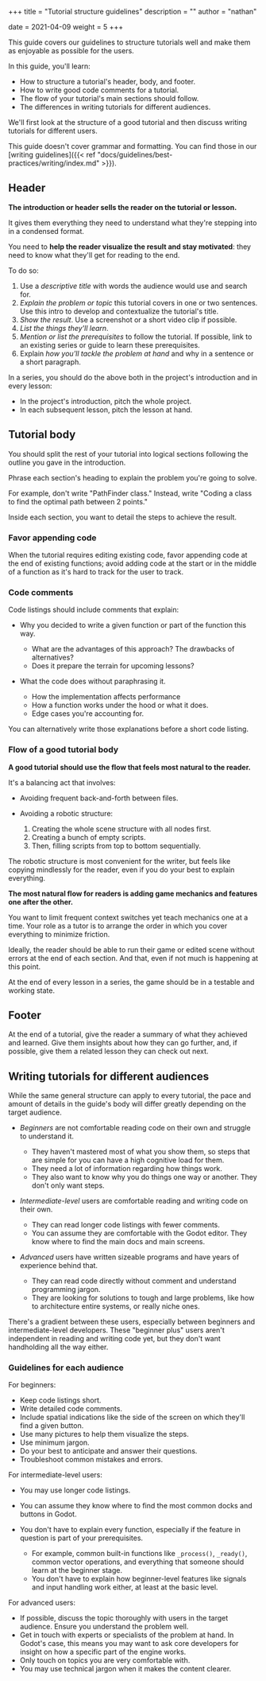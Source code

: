 +++
title = "Tutorial structure guidelines"
description = ""
author = "nathan"

date = 2021-04-09
weight = 5
+++

This guide covers our guidelines to structure tutorials well and make them as enjoyable as possible for the users.

In this guide, you'll learn:

- How to structure a tutorial's header, body, and footer.
- How to write good code comments for a tutorial.
- The flow of your tutorial's main sections should follow.
- The differences in writing tutorials for different audiences.

We'll first look at the structure of a good tutorial and then discuss writing tutorials for different users.

This guide doesn't cover grammar and formatting. You can find those in our [writing guidelines]({{< ref "docs/guidelines/best-practices/writing/index.md" >}}).

## Header

**The introduction or header sells the reader on the tutorial or lesson.**

It gives them everything they need to understand what they're stepping into in a condensed format.

You need to **help the reader visualize the result and stay motivated**: they need to know what they'll get for reading to the end.

To do so:

1. Use a _descriptive title_ with words the audience would use and search for.
2. _Explain the problem or topic_ this tutorial covers in one or two sentences. Use this intro to develop and contextualize the tutorial's title.
3. _Show the result_. Use a screenshot or a short video clip if possible.
4. _List the things they'll learn_.
5. _Mention or list the prerequisites_ to follow the tutorial. If possible, link to an existing series or guide to learn these prerequisites.
6. Explain _how you'll tackle the problem at hand_ and why in a sentence or a short paragraph.

In a series, you should do the above both in the project's introduction and in every lesson:

- In the project's introduction, pitch the whole project.
- In each subsequent lesson, pitch the lesson at hand.

## Tutorial body

You should split the rest of your tutorial into logical sections following the outline you gave in the introduction.

Phrase each section's heading to explain the problem you're going to solve.

For example, don't write "PathFinder class." Instead, write "Coding a class to find the optimal path between 2 points."

Inside each section, you want to detail the steps to achieve the result.

### Favor appending code

When the tutorial requires editing existing code, favor appending code at the end of existing functions; avoid adding code at the start or in the middle of a function as it's hard to track for the user to track.

### Code comments

Code listings should include comments that explain:

- Why you decided to write a given function or part of the function this way.

    - What are the advantages of this approach? The drawbacks of alternatives?
    - Does it prepare the terrain for upcoming lessons?

- What the code does without paraphrasing it.

    - How the implementation affects performance
    - How a function works under the hood or what it does.
    - Edge cases you're accounting for.

You can alternatively write those explanations before a short code listing.

### Flow of a good tutorial body

**A good tutorial should use the flow that feels most natural to the reader.**

It's a balancing act that involves:

- Avoiding frequent back-and-forth between files.
- Avoiding a robotic structure:

  1. Creating the whole scene structure with all nodes first.
  2. Creating a bunch of empty scripts.
  3. Then, filling scripts from top to bottom sequentially.

The robotic structure is most convenient for the writer, but feels like copying mindlessly for the reader, even if you do your best to explain everything.

**The most natural flow for readers is adding game mechanics and features one after the other.**

You want to limit frequent context switches yet teach mechanics one at a time. Your role as a tutor is to arrange the order in which you cover everything to minimize friction.

Ideally, the reader should be able to run their game or edited scene without errors at the end of each section. And that, even if not much is happening at this point.

At the end of every lesson in a series, the game should be in a testable and working state.

## Footer

At the end of a tutorial, give the reader a summary of what they achieved and learned. Give them insights about how they can go further, and, if possible, give them a related lesson they can check out next.

## Writing tutorials for different audiences

While the same general structure can apply to every tutorial, the pace and amount of details in the guide's body will differ greatly depending on the target audience.

- _Beginners_ are not comfortable reading code on their own and struggle to understand it.

  - They haven't mastered most of what you show them, so steps that are simple for you can have a high cognitive load for them.
  - They need a lot of information regarding how things work.
  - They also want to know why you do things one way or another. They don't only want steps.

- _Intermediate-level_ users are comfortable reading and writing code on their own.

  - They can read longer code listings with fewer comments.
  - You can assume they are comfortable with the Godot editor. They know where to find the main docs and main screens.

- _Advanced_ users have written sizeable programs and have years of experience behind that.

  - They can read code directly without comment and understand programming jargon.
  - They are looking for solutions to tough and large problems, like how to architecture entire systems, or really niche ones.

There's a gradient between these users, especially between beginners and intermediate-level developers. These "beginner plus" users aren't independent in reading and writing code yet, but they don't want handholding all the way either.

### Guidelines for each audience

For beginners:

- Keep code listings short.
- Write detailed code comments.
- Include spatial indications like the side of the screen on which they'll find a given button.
- Use many pictures to help them visualize the steps.
- Use minimum jargon.
- Do your best to anticipate and answer their questions.
- Troubleshoot common mistakes and errors.

For intermediate-level users:

- You may use longer code listings.
- You can assume they know where to find the most common docks and buttons in Godot.
- You don't have to explain every function, especially if the feature in question is part of your prerequisites.

  - For example, common built-in functions like `_process()`, `_ready()`, common vector operations, and everything that someone should learn at the beginner stage.
  - You don't have to explain how beginner-level features like signals and input handling work either, at least at the basic level.

For advanced users:

- If possible, discuss the topic thoroughly with users in the target audience. Ensure you understand the problem well.
- Get in touch with experts or specialists of the problem at hand. In Godot's case, this means you may want to ask core developers for insight on how a specific part of the engine works.
- Only touch on topics you are very comfortable with.
- You may use technical jargon when it makes the content clearer.
